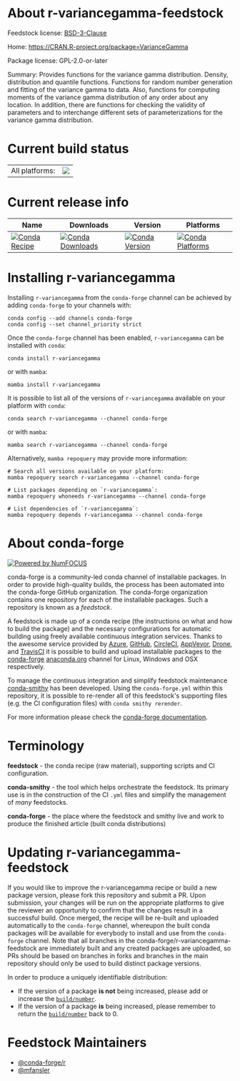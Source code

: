 About r-variancegamma-feedstock
===============================

Feedstock license: [BSD-3-Clause](https://github.com/conda-forge/r-variancegamma-feedstock/blob/main/LICENSE.txt)

Home: https://CRAN.R-project.org/package=VarianceGamma

Package license: GPL-2.0-or-later

Summary: Provides functions for the variance gamma distribution. Density, distribution and quantile functions. Functions for random number generation and fitting of the variance gamma to data. Also, functions for computing moments of the variance gamma distribution of any order about any location. In addition, there are functions for checking the validity of parameters and to interchange different sets of parameterizations for the variance gamma distribution.

Current build status
====================


<table><tr><td>All platforms:</td>
    <td>
      <a href="https://dev.azure.com/conda-forge/feedstock-builds/_build/latest?definitionId=15088&branchName=main">
        <img src="https://dev.azure.com/conda-forge/feedstock-builds/_apis/build/status/r-variancegamma-feedstock?branchName=main">
      </a>
    </td>
  </tr>
</table>

Current release info
====================

| Name | Downloads | Version | Platforms |
| --- | --- | --- | --- |
| [![Conda Recipe](https://img.shields.io/badge/recipe-r--variancegamma-green.svg)](https://anaconda.org/conda-forge/r-variancegamma) | [![Conda Downloads](https://img.shields.io/conda/dn/conda-forge/r-variancegamma.svg)](https://anaconda.org/conda-forge/r-variancegamma) | [![Conda Version](https://img.shields.io/conda/vn/conda-forge/r-variancegamma.svg)](https://anaconda.org/conda-forge/r-variancegamma) | [![Conda Platforms](https://img.shields.io/conda/pn/conda-forge/r-variancegamma.svg)](https://anaconda.org/conda-forge/r-variancegamma) |

Installing r-variancegamma
==========================

Installing `r-variancegamma` from the `conda-forge` channel can be achieved by adding `conda-forge` to your channels with:

```
conda config --add channels conda-forge
conda config --set channel_priority strict
```

Once the `conda-forge` channel has been enabled, `r-variancegamma` can be installed with `conda`:

```
conda install r-variancegamma
```

or with `mamba`:

```
mamba install r-variancegamma
```

It is possible to list all of the versions of `r-variancegamma` available on your platform with `conda`:

```
conda search r-variancegamma --channel conda-forge
```

or with `mamba`:

```
mamba search r-variancegamma --channel conda-forge
```

Alternatively, `mamba repoquery` may provide more information:

```
# Search all versions available on your platform:
mamba repoquery search r-variancegamma --channel conda-forge

# List packages depending on `r-variancegamma`:
mamba repoquery whoneeds r-variancegamma --channel conda-forge

# List dependencies of `r-variancegamma`:
mamba repoquery depends r-variancegamma --channel conda-forge
```


About conda-forge
=================

[![Powered by
NumFOCUS](https://img.shields.io/badge/powered%20by-NumFOCUS-orange.svg?style=flat&colorA=E1523D&colorB=007D8A)](https://numfocus.org)

conda-forge is a community-led conda channel of installable packages.
In order to provide high-quality builds, the process has been automated into the
conda-forge GitHub organization. The conda-forge organization contains one repository
for each of the installable packages. Such a repository is known as a *feedstock*.

A feedstock is made up of a conda recipe (the instructions on what and how to build
the package) and the necessary configurations for automatic building using freely
available continuous integration services. Thanks to the awesome service provided by
[Azure](https://azure.microsoft.com/en-us/services/devops/), [GitHub](https://github.com/),
[CircleCI](https://circleci.com/), [AppVeyor](https://www.appveyor.com/),
[Drone](https://cloud.drone.io/welcome), and [TravisCI](https://travis-ci.com/)
it is possible to build and upload installable packages to the
[conda-forge](https://anaconda.org/conda-forge) [anaconda.org](https://anaconda.org/)
channel for Linux, Windows and OSX respectively.

To manage the continuous integration and simplify feedstock maintenance
[conda-smithy](https://github.com/conda-forge/conda-smithy) has been developed.
Using the ``conda-forge.yml`` within this repository, it is possible to re-render all of
this feedstock's supporting files (e.g. the CI configuration files) with ``conda smithy rerender``.

For more information please check the [conda-forge documentation](https://conda-forge.org/docs/).

Terminology
===========

**feedstock** - the conda recipe (raw material), supporting scripts and CI configuration.

**conda-smithy** - the tool which helps orchestrate the feedstock.
                   Its primary use is in the construction of the CI ``.yml`` files
                   and simplify the management of *many* feedstocks.

**conda-forge** - the place where the feedstock and smithy live and work to
                  produce the finished article (built conda distributions)


Updating r-variancegamma-feedstock
==================================

If you would like to improve the r-variancegamma recipe or build a new
package version, please fork this repository and submit a PR. Upon submission,
your changes will be run on the appropriate platforms to give the reviewer an
opportunity to confirm that the changes result in a successful build. Once
merged, the recipe will be re-built and uploaded automatically to the
`conda-forge` channel, whereupon the built conda packages will be available for
everybody to install and use from the `conda-forge` channel.
Note that all branches in the conda-forge/r-variancegamma-feedstock are
immediately built and any created packages are uploaded, so PRs should be based
on branches in forks and branches in the main repository should only be used to
build distinct package versions.

In order to produce a uniquely identifiable distribution:
 * If the version of a package **is not** being increased, please add or increase
   the [``build/number``](https://docs.conda.io/projects/conda-build/en/latest/resources/define-metadata.html#build-number-and-string).
 * If the version of a package **is** being increased, please remember to return
   the [``build/number``](https://docs.conda.io/projects/conda-build/en/latest/resources/define-metadata.html#build-number-and-string)
   back to 0.

Feedstock Maintainers
=====================

* [@conda-forge/r](https://github.com/conda-forge/r/)
* [@mfansler](https://github.com/mfansler/)

